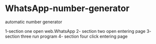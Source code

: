 # WhatsApp-number-generator
automatic number generator

1-section one open web.WhatsApp
2- section two open entering page
3- section three run program
4- section four click entering page


